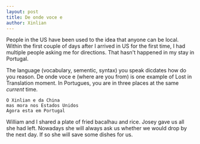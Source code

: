 ```yaml
---
layout: post
title: De onde voce e
author: Xinlian
---
```


People in the US have been used to the idea that anyone can be local.  Within the first couple of days after I arrived in US for the first time, I had multiple people asking me for directions.  That hasn't happened in my stay in Portugal.

The language (vocabulary, sementic, syntax) you speak dicdates how do you reason.  De onde voce e (where are you from) is one example of Lost in Translation moment.  In Portugues, you are in three places at the same _current_ time.

~~~
O Xinlian e da China
mas mora nos Estados Unidos
Agora esta em Portugal
~~~

William and I shared a plate of fried bacalhau and rice.  Josey gave us all she had left.  Nowadays she will always ask us whether we would drop by the next day.  If so she will save some dishes for us.
